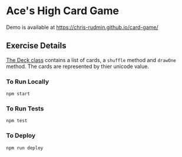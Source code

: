 # Ace's High Card Game

Demo is available at https://chris-rudmin.github.io/card-game/

## Exercise Details

[The Deck class](https://github.com/chris-rudmin/card-game/blob/main/src/Deck.js) contains a list of cards, a `shuffle` method and `drawOne` method. The cards are represented by thier unicode value.

### To Run Locally

`npm start`

### To Run Tests

`npm test`

### To Deploy

`npm run deploy`